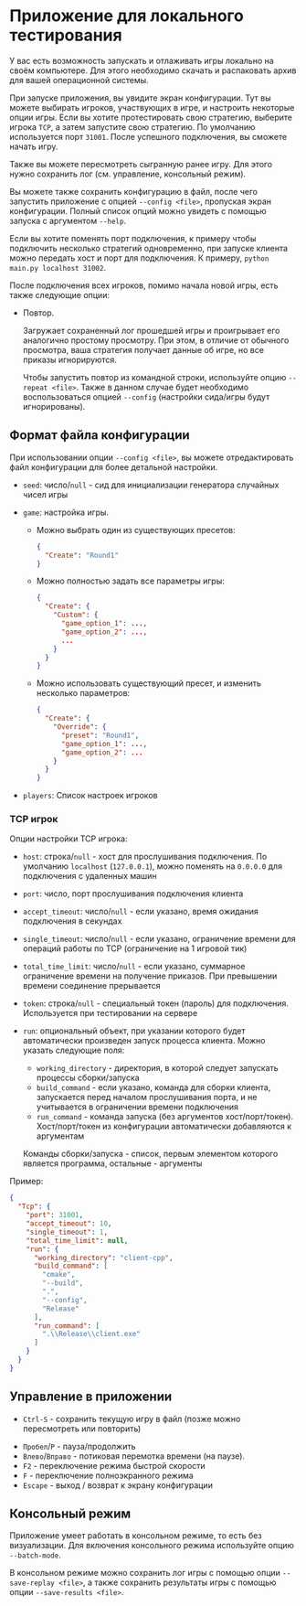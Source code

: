 # Приложение для локального тестирования

У вас есть возможность запускать и отлаживать игры локально на своём компьютере. Для этого необходимо скачать и распаковать архив для вашей операционной системы.

При запуске приложения, вы увидите экран конфигурации. Тут вы можете выбирать игроков, участвующих в игре, и настроить некоторые опции игры. Если вы хотите протестировать свою стратегию, выберите игрока `TCP`, а затем запустите свою стратегию. По умолчанию используется порт `31001`. После успешного подключения, вы сможете начать игру.

Также вы можете пересмотреть сыгранную ранее игру. Для этого нужно сохранить лог (см. управление, консольный режим).

Вы можете также сохранить конфигурацию в файл, после чего запустить приложение с опцией `--config <file>`, пропуская экран конфигурации.
Полный список опций можно увидеть с помощью запуска с аргументом `--help`.

Если вы хотите поменять порт подключения, к примеру чтобы подключить несколько стратегий одновременно, при запуске клиента можно передать хост и порт для подключения. К примеру, `python main.py localhost 31002`.

После подключения всех игроков, помимо начала новой игры, есть также следующие опции:

- Повтор.

  Загружает сохраненный лог прошедшей игры и проигрывает его аналогично простому просмотру.
  При этом, в отличие от обычного просмотра, ваша стратегия получает данные об игре, но все приказы игнорируются.

  Чтобы запустить повтор из командной строки, используйте опцию `--repeat <file>`.
  Также в данном случае будет необходимо воспользоваться опцией `--config` (настройки сида/игры будут игнорированы).

<!-- - Загрузить состояние

  Загружает сохраненное прежде состояние и начинает новую игру с него, вместо генерации начального состояния. -->

## Формат файла конфигурации

При использовании опции `--config <file>`, вы можете отредактировать файл конфигурации для более детальной настройки.

- `seed`: число/`null` - сид для инициализации генератора случайных чисел игры
- `game`: настройка игры.

  - Можно выбрать один из существующих пресетов:

    ```json
    {
      "Create": "Round1"
    }
    ```

  - Можно полностью задать все параметры игры:

    ```json
    {
      "Create": {
        "Custom": {
          "game_option_1": ...,
          "game_option_2": ...,
          ...
        }
      }
    }
    ```

  - Можно использовать существующий пресет, и изменить несколько параметров:

    ```json
    {
      "Create": {
        "Override": {
          "preset": "Round1",
          "game_option_1": ...,
          "game_option_2": ...
        }
      }
    }
    ```

- `players`: Список настроек игроков

### TCP игрок

Опции настройки TCP игрока:

- `host`: строка/`null` - хост для прослушивания подключения.
  По умолчанию `localhost` (`127.0.0.1`),
  можно поменять на `0.0.0.0` для подключения с удаленных машин
- `port`: число, порт прослушивания подключения клиента
- `accept_timeout`: число/`null` - если указано, время ожидания подключения в секундах
- `single_timeout`: число/`null` - если указано, ограничение времени для операций работы по TCP (ограничение на 1 игровой тик)
- `total_time_limit`: число/`null` - если указано, суммарное ограничение времени на получение приказов.
  При превышении времени соединение прерывается
- `token`: строка/`null` - специальный токен (пароль) для подключения. Используется при тестировании на сервере
- `run`: опциональный объект, при указании которого будет автоматически произведен запуск процесса клиента.
  Можно указать следующие поля:
  - `working_directory` - директория, в которой следует запускать процессы сборки/запуска
  - `build_command` - если указано, команда для сборки клиента, запускается перед началом прослушивания порта,
    и не учитывается в ограничении времени подключения
  - `run_command` - команда запуска (без аргументов хост/порт/токен). Хост/порт/токен из конфигурации автоматически добавляются к аргументам

  Команды сборки/запуска - список, первым элементом которого является программа, остальные - аргументы

Пример:

```json
{
  "Tcp": {
    "port": 31001,
    "accept_timeout": 10,
    "single_timeout": 1,
    "total_time_limit": null,
    "run": {
      "working_directory": "client-cpp",
      "build_command": [
        "cmake",
        "--build",
        ".",
        "--config",
        "Release"
      ],
      "run_command": [
        ".\\Release\\client.exe"
      ]
    }
  }
}
```

## Управление в приложении

- `Ctrl-S` - сохранить текущую игру в файл (позже можно пересмотреть или повторить)
<!-- - `Ctrl-E` - сохранить текущее состояние игры (позже можно загрузить это состояние и начать игру с него) -->
- `Пробел`/`P` - пауза/продолжить
- `Влево`/`Вправо` - потиковая перемотка времени (на паузе).
- `F2` - переключение режима быстрой скорости
- `F` - переключение полноэкранного режима
- `Escape` - выход / возврат к экрану конфигурации

## Консольный режим

Приложение умеет работать в консольном режиме, то есть без визуализации.
Для включения консольного режима используйте опцию `--batch-mode`.

В консольном режиме можно сохранить лог игры с помощью опции `--save-replay <file>`,
а также сохранить результаты игры с помощью опции `--save-results <file>`.
